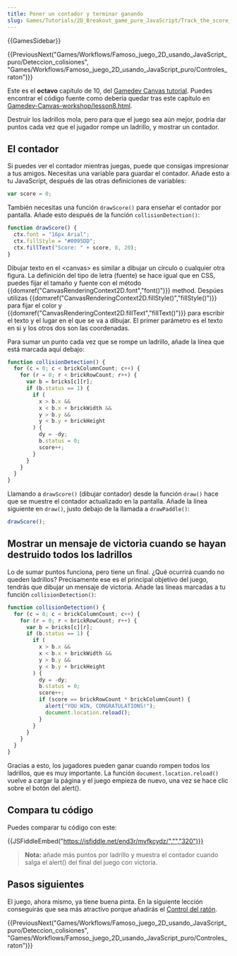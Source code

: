 ```yaml
---
title: Poner un contador y terminar ganando
slug: Games/Tutorials/2D_Breakout_game_pure_JavaScript/Track_the_score_and_win
---
```


{{GamesSidebar}}

{{PreviousNext("Games/Workflows/Famoso_juego_2D_usando_JavaScript_puro/Deteccion_colisiones", "Games/Workflows/Famoso_juego_2D_usando_JavaScript_puro/Controles_raton")}}

Este es el **octavo** capítulo de 10, del [Gamedev Canvas tutorial](/es/docs/Games/Workflows/Breakout_game_from_scratch). Puedes encontrar el código fuente como debería quedar tras este capítulo en [Gamedev-Canvas-workshop/lesson8.html](https://github.com/end3r/Gamedev-Canvas-workshop/blob/gh-pages/lesson08.html).

Destruir los ladrillos mola, pero para que el juego sea aún mejor, podría dar puntos cada vez que el jugador rompe un ladrillo, y mostrar un contador.

## El contador

Si puedes ver el contador mientras juegas, puede que consigas impresionar a tus amigos. Necesitas una variable para guardar el contador. Añade esto a tu JavaScript, después de las otras definiciones de variables:

```js
var score = 0;
```

También necesitas una función `drawScore()` para enseñar el contador por pantalla. Añade esto después de la función `collisionDetection()`:

```js
function drawScore() {
  ctx.font = "16px Arial";
  ctx.fillStyle = "#0095DD";
  ctx.fillText("Score: " + score, 8, 20);
}
```

Dibujar texto en el \<canvas> es similar a dibujar un círculo o cualquier otra figura. La definición del tipo de letra (fuente) se hace igual que en CSS, puedes fijar el tamaño y fuente con el método {{domxref("CanvasRenderingContext2D.font","font()")}} method. Despúes utilizas {{domxref("CanvasRenderingContext2D.fillStyle()","fillStyle()")}} para fijar el color y {{domxref("CanvasRenderingContext2D.fillText","fillText()")}} para escribir el texto y el lugar en el que se va a dibujar. El primer parámetro es el texto en si y los otros dos son las coordenadas.

Para sumar un punto cada vez que se rompe un ladrillo, añade la línea que está marcada aquí debajo:

```js
function collisionDetection() {
  for (c = 0; c < brickColumnCount; c++) {
    for (r = 0; r < brickRowCount; r++) {
      var b = bricks[c][r];
      if (b.status == 1) {
        if (
          x > b.x &&
          x < b.x + brickWidth &&
          y > b.y &&
          y < b.y + brickHeight
        ) {
          dy = -dy;
          b.status = 0;
          score++;
        }
      }
    }
  }
}
```

Llamando a `drawScore()` (dibujar contador) desde la función `draw()` hace que se muestre el contador actualizado en la pantalla. Añade la línea siguiente en `draw()`, justo debajo de la llamada a `drawPaddle()`:

```js
drawScore();
```

## Mostrar un mensaje de victoria cuando se hayan destruido todos los ladrillos

Lo de sumar puntos funciona, pero tiene un final. ¿Qué ocurrirá cuando no queden ladrillos? Precisamente ese es el principal objetivo del juego, tendrás que dibujar un mensaje de victoria. Añade las líneas marcadas a tu función `collisionDetection()`:

```js
function collisionDetection() {
  for (c = 0; c < brickColumnCount; c++) {
    for (r = 0; r < brickRowCount; r++) {
      var b = bricks[c][r];
      if (b.status == 1) {
        if (
          x > b.x &&
          x < b.x + brickWidth &&
          y > b.y &&
          y < b.y + brickHeight
        ) {
          dy = -dy;
          b.status = 0;
          score++;
          if (score == brickRowCount * brickColumnCount) {
            alert("YOU WIN, CONGRATULATIONS!");
            document.location.reload();
          }
        }
      }
    }
  }
}
```

Gracias a esto, los jugadores pueden ganar cuando rompen todos los ladrillos, que es muy importante. La función `document.location.reload()` vuelve a cargar la página y el juego empieza de nuevo, una vez se hace clic sobre el botón del alert().

## Compara tu código

Puedes comparar tu código con este:

{{JSFiddleEmbed("https://jsfiddle.net/end3r/mvfkcydz/","","320")}}

> **Nota:** añade más puntos por ladrillo y muestra el contador cuando salga el alert() del final del juego con victoria.

## Pasos siguientes

El juego, ahora mismo, ya tiene buena pinta. En la siguiente lección conseguirás que sea más atractivo porque añadirás el [Control del ratón](/es/docs/Games/Workflows/Famoso_juego_2D_usando_JavaScript_puro/Controles_raton).

{{PreviousNext("Games/Workflows/Famoso_juego_2D_usando_JavaScript_puro/Deteccion_colisiones", "Games/Workflows/Famoso_juego_2D_usando_JavaScript_puro/Controles_raton")}}
